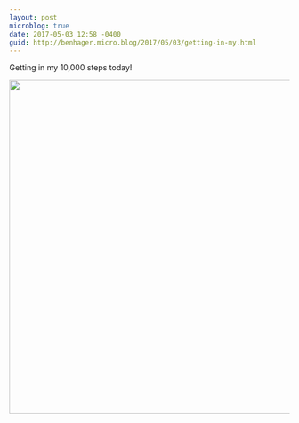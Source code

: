 ```yaml
---
layout: post
microblog: true
date: 2017-05-03 12:58 -0400
guid: http://benhager.micro.blog/2017/05/03/getting-in-my.html
---
```

Getting in my 10,000 steps today!

<img src="http://benhager.micro.blog/uploads/2017/9067fdd498.jpg" width="600" height="600" style="height: auto" />

